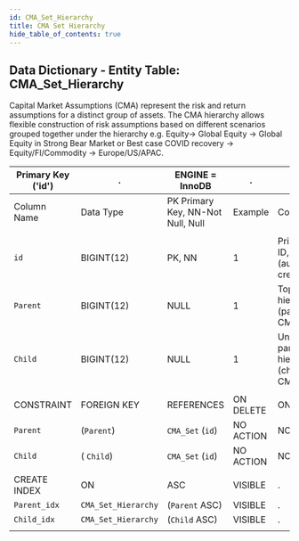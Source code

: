 ```yaml
---
id: CMA_Set_Hierarchy
title: CMA Set Hierarchy
hide_table_of_contents: true
---
```


## Data Dictionary - Entity Table: CMA_Set_Hierarchy

Capital Market Assumptions (CMA) represent the risk and return assumptions for a distinct group of assets. 
The CMA hierarchy allows flexible construction of risk assumptions based on different scenarios grouped together under the hierarchy e.g. Equity-> Global Equity -> Global Equity in Strong Bear Market or Best case COVID recovery -> Equity/FI/Commodity -> Europe/US/APAC.	

| Primary Key ('id')|.|ENGINE = InnoDB|.|.|
|---|---|---|---|---|
| Column Name| Data Type|PK Primary Key, NN-Not Null, Null|Example|Comments|
||
|`id`|BIGINT(12)| PK, NN|1|PrimaryKey-ID, Not Null (auto creates)|
|`Parent`| BIGINT(12) |NULL|1|Top of hierarchy (parent) of CMA Set|
|`Child`| BIGINT(12) |NULL|1|Under parent hierarchy (child)of CMA Set|
||
| CONSTRAINT|FOREIGN KEY|REFERENCES |ON DELETE|ON UPDATE|
|`Parent`|(`Parent`)|`CMA_Set` (`id`)| NO ACTION| NO ACTION|
| `Child`|( `Child`)| `CMA_Set` (`id`)| NO ACTION| NO ACTION|
||
|CREATE INDEX|ON|ASC|VISIBLE|.|
|`Parent_idx`|`CMA_Set_Hierarchy`|(`Parent` ASC)|VISIBLE|.|
|`Child_idx`|`CMA_Set_Hierarchy`|(`Child` ASC)|VISIBLE|.|
||

